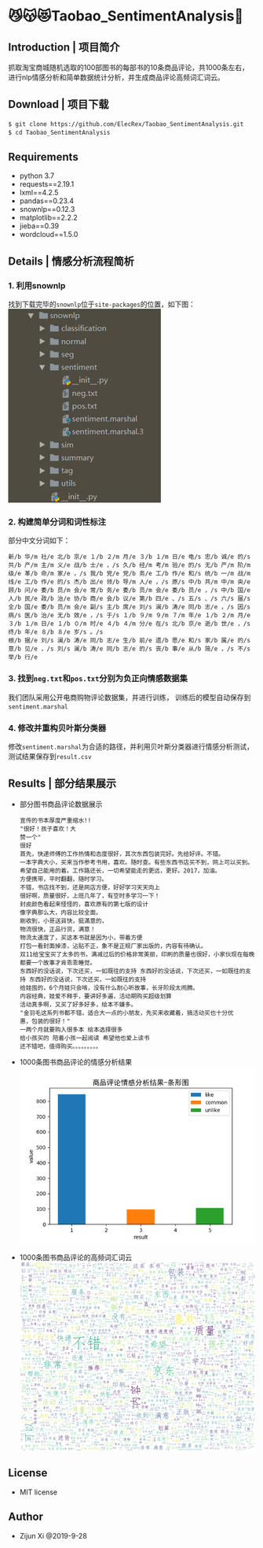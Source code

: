 # 😼😽😻Taobao_SentimentAnalysis🤟

## Introduction | 项目简介

抓取淘宝商城随机选取的100部图书的每部书的10条商品评论，共1000条左右，
进行nlp情感分析和简单数据统计分析，并生成商品评论高频词汇词云。

## Download | 项目下载

```bash
$ git clone https://github.com/ElecRex/Taobao_SentimentAnalysis.git
$ cd Taobao_SentimentAnalysis
```

## Requirements

- python 3.7
- requests==2.19.1
- lxml==4.2.5
- pandas==0.23.4
- snownlp==0.12.3
- matplotlib==2.2.2
- jieba==0.39
- wordcloud==1.5.0

## Details | 情感分析流程简析

### 1. 利用snownlp

找到下载完毕的```snownlp```位于```site-packages```的位置，如下图：
![img](./assets/screenshot.png)

### 2. 构建简单分词和词性标注

部分中文分词如下：

```
新/b 华/m 社/e 北/b 京/e １/b ２/m 月/e ３/b １/m 日/e 电/s 忠/b 诚/e 的/s 共/b 产/m 主/m 义/e 战/b 士/e ，/s 久/b 经/m 考/m 验/e 的/s 无/b 产/m 阶/m 级/e 革/b 命/m 家/e ，/s 我/b 党/e 党/b 务/e 工/b 作/e 和/s 统/b 一/m 战/m 线/e 工/b 作/e 的/s 杰/b 出/e 领/b 导/m 人/e ，/s 原/s 中/b 共/m 中/m 央/e 顾/b 问/e 委/b 员/m 会/e 常/b 务/e 委/b 员/m 会/e 委/b 员/e ，/s 中/b 国/e 人/b 民/e 政/b 治/e 协/b 商/e 会/b 议/e 第/b 四/e 、/s 五/s 、/s 六/s 届/s 全/b 国/e 委/b 员/m 会/e 副/s 主/b 席/e 刘/s 澜/b 涛/e 同/b 志/e ，/s 因/s 病/s 医/b 治/e 无/b 效/e ，/s 于/s １/b ９/m ９/m ７/m 年/e １/b ２/m 月/e ３/b １/m 日/e １/b ０/m 时/e ４/b ４/m 分/e 在/s 北/b 京/e 逝/b 世/e ，/s 终/b 年/e ８/b ８/e 岁/s 。/s
根/b 据/e 刘/s 澜/b 涛/e 同/b 志/e 生/b 前/e 遗/b 愿/e 和/s 家/b 属/e 的/s 意/b 见/e ，/s 刘/s 澜/b 涛/e 同/b 志/e 的/s 丧/b 事/e 从/b 简/e ，/s 不/s 举/b 行/e 
```

### 3. 找到```neg.txt```和```pos.txt```分别为负正向情感数据集

我们团队采用公开电商购物评论数据集，并进行训练，
训练后的模型自动保存到```sentiment.marshal```

### 4. 修改并重构贝叶斯分类器

修改```sentiment.marshal```为合适的路径，并利用贝叶斯分类器进行情感分析测试，
测试结果保存到```result.csv```

## Results | 部分结果展示

- 部分图书商品评论数据展示
  
  ```angular2
  宣传的书本厚度严重缩水!!
  "很好！孩子喜欢！大
  赞一个"
  很好
  首先，快递师傅的工作热情和态度很好，其次东西包装完好。先给好评。不错。
  一本字典大小，买来当作参考书用，喜欢。随时查。有些东西书店买不到，网上可以买到。希望自己能用的着。工作路还长，一切希望能走的更远，更好。2017，加油。
  方便携带，平时翻翻，随时学习。
  不错，书店找不到，还是网店方便，好好学习天天向上
  很好啊，质量很好，上班几年了，有空时多学习一下！
  封皮颜色看起来怪怪的，喜欢原有的第七版的设计
  像字典那么大，内容比较全面。
  剛收到，小哥送貨快，挺滿意的，
  物流很快，正品行货，满意！
  物流太速度了，买这本书就是因为小，带着方便
  打包一看封面掉漆，沾贴不正，象不是正规厂家出版的，内容有待确认。
  双11给宝宝买了太多的书，满减过后的价格非常美丽，印刷的质量也很好，小家伙现在每晚都要一个故事才肯乖乖睡觉。
  东西好的没话说，下次还买，一如既往的支持 东西好的没话说，下次还买，一如既往的支持 东西好的没话说，下次还买，一如既往的支持
  给娃囤的，6个月娃只会啃，没有什么耐心听故事，长牙阶段太闹腾。
  内容经典，娃爱不释手，要讲好多遍，活动期购买超级划算
  活动真多啊，又买了好多好多，绘本不嫌多。
  "金羽毛这系列书都不错，适合大一点的小朋友，先买来收藏着，搞活动买也十分优
  惠，包装的很好！"
  一两个月就要购入很多本 绘本选择很多
  给小孩买的 陪着小孩一起阅读 希望他也爱上读书
  还不错吧，值得购买。。。。。。。。。
  ```

- 1000条图书商品评论的情感分析结果
  ![fig](./assets/fig.png)

- 1000条图书商品评论的高频词汇词云
  ![wordcloud](./assets/word_cloud.png)

## License

- MIT license

## Author

- Zijun Xi @2019-9-28
